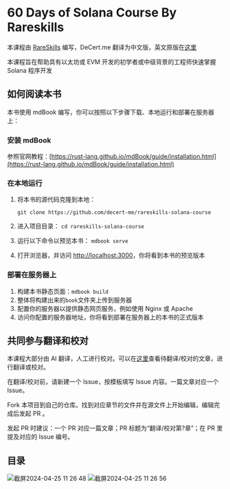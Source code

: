 # 60 Days of Solana Course By Rareskills 

本课程由 [RareSkills](https://www.rareskills.io/) 编写，DeCert.me 翻译为中文版，英文原版在[这里](https://www.rareskills.io/solana-tutorial)

本课程旨在帮助具有以太坊或 EVM 开发的初学者或中级背景的工程师快速掌握 Solana 程序开发

## 如何阅读本书

本书使用 mdBook 编写，你可以按照以下步骤下载、本地运行和部署在服务器上：

### 安装 mdBook

参照官网教程：[https://rust-lang.github.io/mdBook/guide/installation.html](https://rust-lang.github.io/mdBook/guide/installation.html)

### 在本地运行

1. 将本书的源代码克隆到本地：

    `git clone https://github.com/decert-me/rareskills-solana-course`

2. 进入项目目录：
    `cd rareskills-solana-course`

3. 运行以下命令以预览本书：
    `mdbook serve`

4. 打开浏览器，并访问 [http://localhost:3000](http://localhost:3000)，你将看到本书的预览版本

### 部署在服务器上

1. 构建本书静态页面：`mdbook build`
2. 整体将构建出来的`book`文件夹上传到服务器
2. 配置你的服务器以提供静态网页服务，例如使用 Nginx 或 Apache
3. 访问你配置的服务器地址，你将看到部署在服务器上的本书的正式版本


## 共同参与翻译和校对
本课程大部分由 AI 翻译，人工进行校对。可以在[这里](https://github.com/decert-me/rareskills-solana-course/wiki/%E5%8F%82%E4%B8%8E%E7%BF%BB%E8%AF%91%E5%92%8C%E6%A0%A1%E9%AA%8C)查看待翻译/校对的文章，进行翻译或校对。

在翻译/校对前，请新建一个 Issue，按模板填写 Issue 内容。一篇文章对应一个 Issue。

Fork 本项目到自己的仓库。找到对应章节的文件并在源文件上开始编辑，编辑完成后发起 PR 。

发起 PR 时建议：一个 PR 对应一篇文章；PR 标题为“翻译/校对第?章”；在 PR 里提及对应的 Issue 编号。


## 目录
![截屏2024-04-25 11 26 48](https://github.com/decert-me/rareskills-solana-course/assets/121151857/cbf19d17-de61-4af6-aec0-359d969230a1)
![截屏2024-04-25 11 26 56](https://github.com/decert-me/rareskills-solana-course/assets/121151857/480f69eb-657d-4c9a-b1fc-ab5b8a4fb899)


